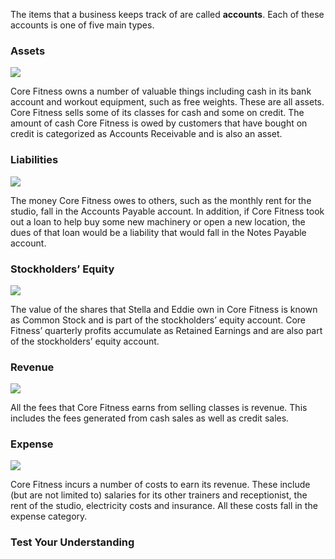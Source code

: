 The items that a business keeps track of are called **accounts**. Each of these accounts is one of five main types.

### Assets

![](./Chapter_1_Introduction_to_business_and_accounting_concepts/media/02_Accounts/image1.png)

Core Fitness owns a number of valuable things including cash in its bank account and workout equipment, such as free weights. These are all assets. Core Fitness sells some of its classes for cash and some on credit. The amount of cash Core Fitness is owed by customers that have bought on credit is categorized as Accounts Receivable and is also an asset.

### Liabilities

![](./Chapter_1_Introduction_to_business_and_accounting_concepts/media/02_Accounts/image2.png)

The money Core Fitness owes to others, such as the monthly rent for the studio, fall in the Accounts Payable account. In addition, if Core Fitness took out a loan to help buy some new machinery or open a new location, the dues of that loan would be a liability that would fall in the Notes Payable account.

### Stockholders’ Equity

![](./Chapter_1_Introduction_to_business_and_accounting_concepts/media/02_Accounts/image3.png)

The value of the shares that Stella and Eddie own in Core Fitness is known as Common Stock and is part of the stockholders’ equity account. Core Fitness’ quarterly profits accumulate as Retained Earnings and are also part of the stockholders’ equity account.

### Revenue

![](./Chapter_1_Introduction_to_business_and_accounting_concepts/media/02_Accounts/image4.png)

All the fees that Core Fitness earns from selling classes is revenue. This includes the fees generated from cash sales as well as credit sales.

### Expense

![](./Chapter_1_Introduction_to_business_and_accounting_concepts/media/02_Accounts/image5.png)

Core Fitness incurs a number of costs to earn its revenue. These include (but are not limited to) salaries for its other trainers and receptionist, the rent of the studio, electricity costs and insurance. All these costs fall in the expense category.

### Test Your Understanding 

